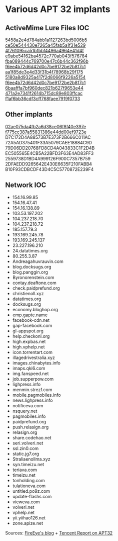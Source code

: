 # Various APT 32 implants

## ActiveMime Lure Files IOC

[5458a2e4d784abb1a1127263bd5006b5](https://www.virustotal.com/es/file/c161134bf3330c82eb0278fe54b2975c26301bdfdc4fc35d5344f9becf5574c7/analysis/)  
[ce50e544430e7265a45fab5a1f31e529](https://www.virustotal.com/es/file/1210384a9d0ca2e089efab14f2e9f6d55a3824031c1e589b96f854fb96411288/analysis/)  
[4f761095ca51bfbbf4496a4964e41d4f](https://www.virustotal.com/es/file/d0a725ee4602cd90493103648e6ec453b7987a016c19cff5c79cc42f4510e92f/analysis/)  
[e9abe54162ba4572c770ab043f576784](https://www.virustotal.com/es/file/1eca9dfd04fd5272a656d6e6d41c9ccc21a2700a979addf612a4de3b071253f5/analysis/)  
[fba089444c769700e47c6b44c362f96b](https://www.virustotal.com/es/file/703af242be581aa4c4c73b08ae57caf7c5d90f09f0991a963e07d02fb4209f75/analysis/)  
[f6ee4b72d6d42d0c7be9172be2b817c1](https://www.virustotal.com/es/file/84d9af7b24ce85c3e5d97236c8562fcd45d34d99b07412fbdaca697c5961723e/analysis/)  
[aa1f85de3e4d33f31b4f78968b29f175](https://www.virustotal.com/es/file/8c355092c7aaadb11748fd87ce528d3cdb483104e979d9b560af840eb8089f94/analysis/)  
[5180a8d9325a417f2d8066f9226a5154](https://www.virustotal.com/es/file/fadb91606e09b86c39aad99b452525217563594dc9c610120860a38439adb243/analysis/)  
[f6ee4b72d6d42d0c7be9172be2b817c1](https://www.virustotal.com/es/file/84d9af7b24ce85c3e5d97236c8562fcd45d34d99b07412fbdaca697c5961723e/analysis/)  
[6baafffa7bf960dec821b627f9653e44](https://www.virustotal.com/es/file/1fc1bc4d004ab51398070d8e3025fecf8878229cda8befdbc9a2faf592b8d876/analysis/)  
[471a2e7341f2614b715dc89e803ffcac](https://www.virustotal.com/es/file/209c52bc39e8fa3df3d4d12a4d1913f3751582b34898adf966dd227cd5a0c99a/analysis/)  
[f1af6bb36cdf3cff768faee7919f0733](https://www.virustotal.com/es/file/453168b12bdc881bd6763fbc456620fd42efe6a718c6aecb2fa4982a44207999/analysis/)  

## Other implants
[02ae075da4fb2a6d38ce06f8f40e397e](https://www.virustotal.com/#/file/e5c766ad580b5bc5f74acc8d2f5dd028c11495d2ce503de7c7a294f94583849d/detection)  
[f775cc387a55831386e44dd00ef9723e](https://www.virustotal.com/#/file/9c37215fb07f2f6b42b054e91b4be5cfa3b3921c886049995ba10299f1eebca4/detection)  
D7C172D4A88573B7E373F2B666C011AC  
72A5AD375401F33A5079CAEE18884C9D  
79D06DD20768FD8CD4A043833C1F2D4B  
EC505565E4CB5A22BFD3F63E4AD83FF3   
2559738D1BD4A999126F900C7357B759  
2DFAEDD9265642E430E6635F210FABB4  
B10F93CDBCDF43D4C5C5770872E239F4  


## Network IOC
* 154.16.99.85 
* 154.16.47.41 
* 154.16.138.89
* 103.53.197.202
* 104.237.218.70
* 104.237.218.72
* 185.157.79.3
* 193.169.245.78
* 193.169.245.137
* 23.227.196.210
* 24.datatimes.org
* 80.255.3.87
* Andreagahuvrauvin.com
* blog.docksugs.org
* blog.panggin.org
* Byronorenstein.com
* contay.deaftone.com
* check.paidprefund.org
* christienoll.xyz 
* datatimes.org
* docksugs.org
* economy.bloghop.org
* emp.gapte.name
* facebook-cdn.net
* gap-facebook.com
* gl-appspot.org
* help.checkonl.org
* high.expbas.net
* high.vphelp.net
* icon.torrentart.com
* illagedrivestralia.xyz 
* images.chinabytes.info
* imaps.qki6.com
* img.fanspeed.net
* job.supperpow.com
* lighpress.info
* menmin.strezf.com
* mobile.pagmobiles.info
* news.lighpress.info
* notificeva.com
* nsquery.net
* pagmobiles.info
* paidprefund.org
* push.relasign.org
* relasign.org
* share.codehao.net
* seri.volveri.net
* ssl.zin0.com
* static.jg7.org
* Straliaenollma.xyz
* syn.timeizu.net
* teriava.com
* timeizu.net
* tonholding.com
* tulationeva.com
* untitled.po9z.com
* update-flashs.com
* vieweva.com
* volveri.net
* vphelp.net
* yii.yiihao126.net
* zone.apize.net

Sources: [FireEye's blog](https://www.fireeye.com/blog/threat-research/2017/05/cyber-espionage-apt32.html) + [Tencent Report on APT32](https://s.tencent.com/research/report/471.html)
